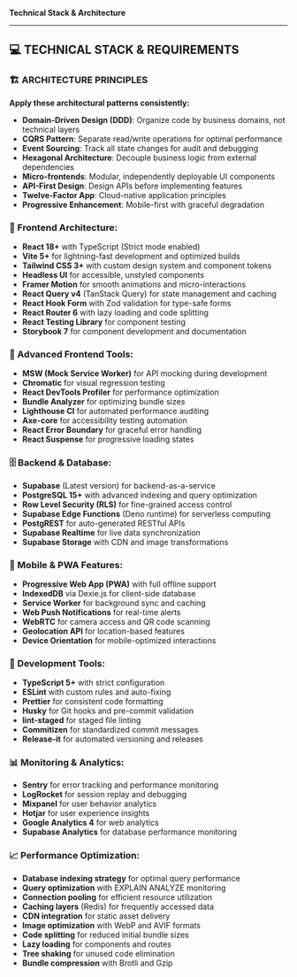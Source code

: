 **Technical Stack & Architecture**

---

## 💻 TECHNICAL STACK & REQUIREMENTS

### 🏗️ ARCHITECTURE PRINCIPLES

**Apply these architectural patterns consistently:**
- **Domain-Driven Design (DDD)**: Organize code by business domains, not technical layers
- **CQRS Pattern**: Separate read/write operations for optimal performance
- **Event Sourcing**: Track all state changes for audit and debugging
- **Hexagonal Architecture**: Decouple business logic from external dependencies
- **Micro-frontends**: Modular, independently deployable UI components
- **API-First Design**: Design APIs before implementing features
- **Twelve-Factor App**: Cloud-native application principles
- **Progressive Enhancement**: Mobile-first with graceful degradation

### 🎨 Frontend Architecture:
- **React 18+** with TypeScript (Strict mode enabled)
- **Vite 5+** for lightning-fast development and optimized builds
- **Tailwind CSS 3+** with custom design system and component tokens
- **Headless UI** for accessible, unstyled components
- **Framer Motion** for smooth animations and micro-interactions
- **React Query v4** (TanStack Query) for state management and caching
- **React Hook Form** with Zod validation for type-safe forms
- **React Router 6** with lazy loading and code splitting
- **React Testing Library** for component testing
- **Storybook 7** for component development and documentation

### 🔧 Advanced Frontend Tools:
- **MSW (Mock Service Worker)** for API mocking during development
- **Chromatic** for visual regression testing
- **React DevTools Profiler** for performance optimization
- **Bundle Analyzer** for optimizing bundle sizes
- **Lighthouse CI** for automated performance auditing
- **Axe-core** for accessibility testing automation
- **React Error Boundary** for graceful error handling
- **React Suspense** for progressive loading states

### 🗄️ Backend & Database:
- **Supabase** (Latest version) for backend-as-a-service
- **PostgreSQL 15+** with advanced indexing and query optimization
- **Row Level Security (RLS)** for fine-grained access control
- **Supabase Edge Functions** (Deno runtime) for serverless computing
- **PostgREST** for auto-generated RESTful APIs
- **Supabase Realtime** for live data synchronization
- **Supabase Storage** with CDN and image transformations

### 📱 Mobile & PWA Features:
- **Progressive Web App (PWA)** with full offline support
- **IndexedDB** via Dexie.js for client-side database
- **Service Worker** for background sync and caching
- **Web Push Notifications** for real-time alerts
- **WebRTC** for camera access and QR code scanning
- **Geolocation API** for location-based features
- **Device Orientation** for mobile-optimized interactions

### 🔧 Development Tools:
- **TypeScript 5+** with strict configuration
- **ESLint** with custom rules and auto-fixing
- **Prettier** for consistent code formatting
- **Husky** for Git hooks and pre-commit validation
- **lint-staged** for staged file linting
- **Commitizen** for standardized commit messages
- **Release-it** for automated versioning and releases

### 📊 Monitoring & Analytics:
- **Sentry** for error tracking and performance monitoring
- **LogRocket** for session replay and debugging
- **Mixpanel** for user behavior analytics
- **Hotjar** for user experience insights
- **Google Analytics 4** for web analytics
- **Supabase Analytics** for database performance monitoring

### 📈 Performance Optimization:
- **Database indexing strategy** for optimal query performance
- **Query optimization** with EXPLAIN ANALYZE monitoring
- **Connection pooling** for efficient resource utilization
- **Caching layers** (Redis) for frequently accessed data
- **CDN integration** for static asset delivery
- **Image optimization** with WebP and AVIF formats
- **Code splitting** for reduced initial bundle sizes
- **Lazy loading** for components and routes
- **Tree shaking** for unused code elimination
- **Bundle compression** with Brotli and Gzip
